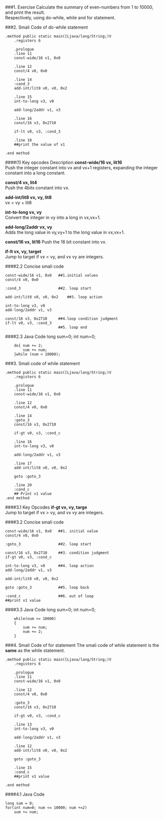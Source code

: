 ###1. Exercise
Calculate the summary of even-numbers from 1 to 10000, and print the result.   
Respectively, using do-while, while and for statement.

###2. Smali Code of do-while statement
	
	.method public static main([Ljava/lang/String;)V
		.registers 6

		.prologue
		.line 11
		const-wide/16 v1, 0x0

		.line 12
		const/4 v0, 0x0

		.line 14
		:cond_3
		add-int/lit8 v0, v0, 0x2

		.line 15
		int-to-long v3, v0

		add-long/2addr v1, v3

		.line 16
		const/16 v3, 0x2710

		if-lt v0, v3, :cond_3

		.line 18
		##print the value of v1

	.end method
	
####(1) Key opcodes Description
**const-wide/16 vx, lit16**  
Push the integer constant into vx and vx+1 registers, expanding the integer constant into a long constant.  

**const/4 vx, lit4**  
Push the 4bits constant into vx.

**add-int/lit8 vx, vy, lit8**  
vx = vy + lit8  

**int-to-long vx, vy**  
Convert the integer in vy into a long in vx,vx+1.

**add-long/2addr vx, vy**  
Adds the long value in vy,vy+1 to the long value in vx,vx+1.

**const/16 vx, lit16**
Push the 16 bit constant into vx.

**if-lt vx, vy, target**  
Jump to target if vx < vy, and vx vy are integers.

####2.2 Concise smali code

	const-wide/16 v1, 0x0	##1.initial values
	const/4 v0, 0x0
	
	:cond_3					##2. loop start
	
	add-int/lit8 v0, v0, 0x2	##3. loop action
	
	int-to-long v3, v0
	add-long/2addr v1, v3
	
	const/16 v3, 0x2710		##4.loop condition judgment
	if-lt v0, v3, :cond_3
							##5. loop end
	
####2.3 Java Code
		long sum=0;
		int num=0;

		do{ num += 2;
			sum += num;
		}while (num < 10000);

###3. Smali code of while statement

	.method public static main([Ljava/lang/String;)V
		.registers 6

		.prologue
		.line 11
		const-wide/16 v1, 0x0

		.line 12
		const/4 v0, 0x0

		.line 14
		:goto_3
		const/16 v3, 0x2710

		if-gt v0, v3, :cond_c

		.line 16
		int-to-long v3, v0

		add-long/2addr v1, v3

		.line 17
		add-int/lit8 v0, v0, 0x2

		goto :goto_3

		.line 20
		:cond_c
		## Print v1 value 
	.end method

####3.1 Key Opcodes
**if-gt vx, vy, targe**  
Jump to target if vx > vy, and vx vy are integers.

####3.2 Concise smali code
	
	const-wide/16 v1, 0x0	##1. initial value
	const/4 v0, 0x0

	:goto_3					##2. loop start
	
	const/16 v3, 0x2710		##3. condition judgment
	if-gt v0, v3, :cond_c
	
	int-to-long v3, v0		##4. loop action
	add-long/2addr v1, v3

	add-int/lit8 v0, v0, 0x2

	goto :goto_3			##5. loop back

	:cond_c					##6. out of loop
	##print v1 value

####3.3 Java Code
		long sum=0;
		int num=0;
		
		while(num <= 10000)
		{
			sum += num;
			num += 2;
		}

###4. Smali Code of for statement
The smali code of while statement is the **same** as the while statement.

	.method public static main([Ljava/lang/String;)V
		.registers 6

		.prologue
		.line 11
		const-wide/16 v1, 0x0

		.line 12
		const/4 v0, 0x0

		:goto_3
		const/16 v3, 0x2710

		if-gt v0, v3, :cond_c

		.line 13
		int-to-long v3, v0

		add-long/2addr v1, v3

		.line 12
		add-int/lit8 v0, v0, 0x2

		goto :goto_3

		.line 15
		:cond_c
		##print v1 value

	.end method

####4.1 Java Code

	long sum = 0;
	for(int num=0; num <= 10000; num +=2)
		sum += num;

	
